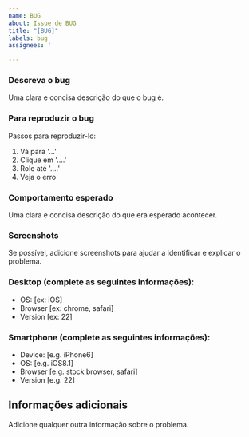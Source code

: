 ```yaml
---
name: BUG
about: Issue de BUG
title: "[BUG]"
labels: bug
assignees: ''

---
```


### **Descreva o bug**
Uma clara e concisa descrição do que o bug é.

### **Para reproduzir o bug**
Passos para reproduzir-lo:
1. Vá para '...'
2. Clique em '....'
3. Role até '....'
4. Veja o erro

### **Comportamento esperado**
Uma clara e concisa descrição do que era esperado acontecer.

###  **Screenshots**
Se possível, adicione screenshots para ajudar a identificar e explicar o problema.

### **Desktop (complete as seguintes informações):**
 - OS: [ex: iOS]
 - Browser [ex: chrome, safari]
 - Version [ex: 22]

### **Smartphone (complete as seguintes informações):**
 - Device: [e.g. iPhone6]
 - OS: [e.g. iOS8.1]
 - Browser [e.g. stock browser, safari]
 - Version [e.g. 22]

## **Informações adicionais**
Adicione qualquer outra informação sobre o problema.
